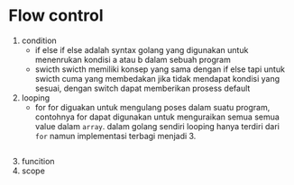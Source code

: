 # Flow control
1. condition
    - if else
        if else adalah syntax golang yang digunakan untuk menenrukan kondisi a atau b dalam sebuah program
    - swicth
        swicth memiliki konsep yang sama dengan if else tapi untuk swicth cuma yang membedakan jika tidak mendapat kondisi yang sesuai, dengan switch dapat memberikan prosess default
2. looping
    - for
        for diguakan untuk mengulang poses dalam suatu program, contohnya for dapat digunakan untuk menguraikan semua semua value dalam `array`. dalam golang sendiri looping hanya terdiri dari `for` namun implementasi terbagi menjadi 3.
        ```
        
        ```
3. funcition
4. scope